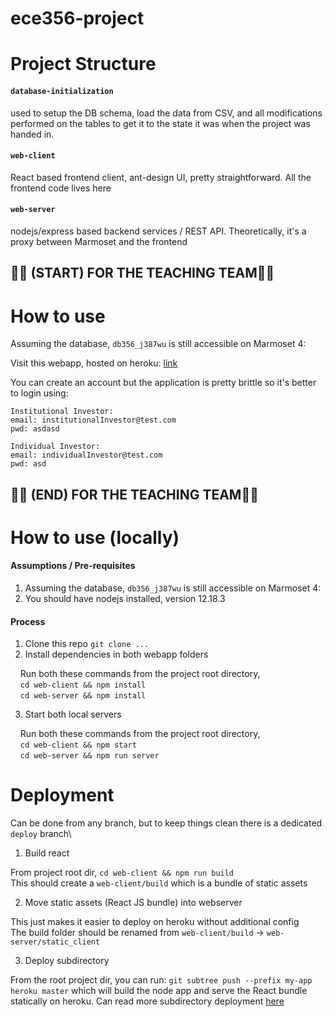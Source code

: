 # ece356-project

# Project Structure

#### `database-initialization` 
used to setup the DB schema, load the data from CSV, and all modifications performed on the tables to get it to the state it was when the project was handed in.

#### `web-client`
React based frontend client, ant-design UI, pretty straightforward. All the frontend code lives here

#### `web-server`
nodejs/express based backend services / REST API. Theoretically, it's a proxy between Marmoset and the frontend

## 🛑🛑 (START) FOR THE TEACHING TEAM🛑🛑
# How to use
Assuming the database, `db356_j387wu` is still accessible on Marmoset 4:

Visit this webapp, hosted on heroku: [link](https://ece356-project-f21.herokuapp.com/)

You can create an account but the application is pretty brittle so it's better to login using:

```
Institutional Investor:
email: institutionalInvestor@test.com
pwd: asdasd
```

```
Individual Investor:
email: individualInvestor@test.com
pwd: asd
```
## 🛑🛑 (END) FOR THE TEACHING TEAM🛑🛑
# How to use (locally)
#### Assumptions / Pre-requisites
1. Assuming the database, `db356_j387wu` is still accessible on Marmoset 4:
2. You should have nodejs installed, version 12.18.3

#### Process
1. Clone this repo `git clone ...`
2. Install dependencies in both webapp folders

&nbsp;&nbsp;&nbsp;&nbsp;Run both these commands from the project root directory,\
&nbsp;&nbsp;&nbsp;&nbsp;`cd web-client && npm install`\
&nbsp;&nbsp;&nbsp;&nbsp;`cd web-server && npm install`

3. Start both local servers

&nbsp;&nbsp;&nbsp;&nbsp;Run both these commands from the project root directory,\
&nbsp;&nbsp;&nbsp;&nbsp;`cd web-client && npm start`\
&nbsp;&nbsp;&nbsp;&nbsp;`cd web-server && npm run server`


# Deployment
Can be done from any branch, but to keep things clean there is a dedicated `deploy` branch\

1. Build react

From project root dir, `cd web-client && npm run build`\
This should create a `web-client/build` which is a bundle of static assets

2. Move static assets (React JS bundle) into webserver

This just makes it easier to deploy on heroku without additional config\
The build folder should be renamed from `web-client/build` -> `web-server/static_client`

3. Deploy subdirectory

From the root project dir, you can run: `git subtree push --prefix my-app heroku master` which will build the node app and serve the React bundle statically on heroku. Can read more subdirectory deployment [here](https://medium.com/@shalandy/deploy-git-subdirectory-to-heroku-ea05e95fce1f)
